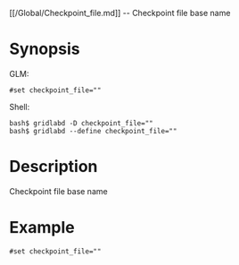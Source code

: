[[/Global/Checkpoint_file.md]] -- Checkpoint file base name

# Synopsis
GLM:
~~~
#set checkpoint_file=""
~~~
Shell:
~~~
bash$ gridlabd -D checkpoint_file=""
bash$ gridlabd --define checkpoint_file=""
~~~

# Description

Checkpoint file base name

# Example

~~~
#set checkpoint_file=""
~~~
